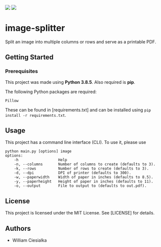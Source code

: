 ![](https://img.shields.io/badge/dynamic/json?color=informational&label=Python&prefix=v&query=%24.python&url=https%3A%2F%2Fgithub.com%2Fwciesialka%2Fimage-splitter%2Fblob%2Fmain%2Finfo.json) ![](https://img.shields.io/badge/dynamic/json?color=brightgreen&label=Version&prefix=v&query=%24.version&url=https%3A%2F%2Fgithub.com%2Fwciesialka%2Fimage-splitter%2Fblob%2Fmain%2Finfo.json)

# image-splitter
Split an image into multiple columns or rows and serve as a printable PDF.

## Getting Started

### Prerequisites

This project was made using **Python 3.8.5**. Also required is **pip**.

The following Python packages are required:

`Pillow`

These can be found in [requirements.txt] and can be installed using `pip install -r requirements.txt`.

## Usage

This project has a command line interface (CLI). To use it, please use

```
python main.py [options] image
options:
    -h                  Help
    -n, --columns       Number of columns to create (defaults to 3).
    -k, --rows          Number of rows to create (defaults to 3).
    -d, --dpi           DPI of printer (defaults to 300).
    -w, --paperwidth    Width of paper in inches (defaults to 8.5).
    -y, --paperheight   Height of paper in inches (defaults to 11).
    -o, --output        File to output to (defaults to out.pdf).
```

## License

This project is licensed under the MIT License. See [LICENSE] for details.

## Authors

* William Ciesialka
